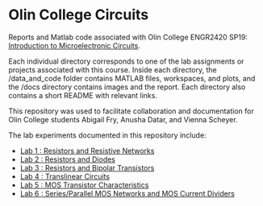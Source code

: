 # Olin College Circuits
Reports and Matlab code associated with Olin College ENGR2420 SP19: [Introduction to Microelectronic Circuits](http://madvlsi.olin.edu/circuits/).

Each individual directory corresponds to one of the lab assignments or projects associated with this course. Inside each directory, the /data_and_code folder contains MATLAB files, workspaces, and plots, and the /docs directory contains images and the report. Each directory also contains a short README with relevant links.

This repository was used to facilitate collaboration and documentation for Olin College students Abigail Fry, Anusha Datar, and Vienna Scheyer.

The lab experiments documented in this repository include: 
- [Lab 1 : Resistors and Resistive Networks](https://anushadatar.github.io/olin-circuits-sp19/Lab_1_Resistive_Networks/)
- [Lab 2 : Resistors and Diodes](https://anushadatar.github.io/olin-circuits-sp19/Lab_2_Resistors_and_Diodes/)
- [Lab 3 : Resistors and Bipolar Transistors](https://anushadatar.github.io/olin-circuits-sp19/Lab_3_Resistors_and_Bipolar_Transistors/)
- [Lab 4 : Translinear Circuits](https://anushadatar.github.io/olin-circuits-sp19/Lab_4_Translinear_Circuits/)
- [Lab 5 : MOS Transistor Characteristics](https://anushadatar.github.io/olin-circuits-sp19/Lab_5_MOS_Transistor_Characteristics/)
- [Lab 6 : Series/Parallel MOS Networks and MOS Current Dividers](https://github.com/anushadatar/olin-circuits-sp19/tree/master/Lab_6_MOS_Networks_Current_Dividers)
